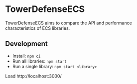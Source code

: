 # TowerDefenseECS

TowerDefenseECS aims to compare the API and performance characteristics of ECS libraries.

## Development

- Install: `npm ci`
- Run all libraries: `npm start`
- Run a single library: `npm start <library>`

Load http://localhost:3000/
